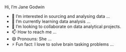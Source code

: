 Hi, I’m Jane Godwin
- 👀 I’m interested in sourcing and analysing data ...
- 🌱 I’m currently learning data analysis  ...
- 💞️ I’m looking to collaborate on data analytical projects.
- 📫 How to reach me ...
- 😄 Pronouns: She ...
- ⚡ Fun fact: I love to solve brain tasking problems ...

<!---
Jane-kode/Jane-kode is a ✨ special ✨ repository because its `README.md` (this file) appears on your GitHub profile.
You can click the Preview link to take a look at your changes.
--->
